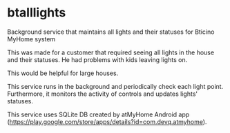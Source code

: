 # btalllights
Background service that maintains all lights and their statuses for Bticino MyHome system

This was made for a customer that required seeing all lights in the house and their statuses. He had problems with kids leaving lights on.

This would be helpful for large houses.

This service runs in the background and periodically check each light point. Furthermore, it monitors the activity of controls and updates lights' statuses.

This service uses SQLite DB created by atMyHome Android app (https://play.google.com/store/apps/details?id=com.devq.atmyhome).
